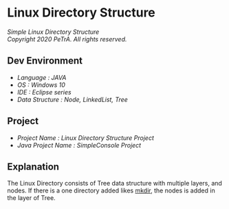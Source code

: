 Linux Directory Structure
===================================================================================================================
_Simple Linux Directory Structure_   
_Copyright 2020 PeTrA. All rights reserved._
## Dev Environment
* _Language : JAVA_    
* _OS : Windows 10_   
* _IDE : Eclipse series_   
* _Data Structure : Node, LinkedList, Tree_  
## Project
 * _Project Name : Linux Directory Structure Project_   
 * _Java Project Name : SimpleConsole Project_   
## Explanation
The Linux Directory consists of Tree data structure with multiple layers, and nodes. If there is a one directory added likes <U>mkdir</U>, the nodes is added in the layer of Tree. 
